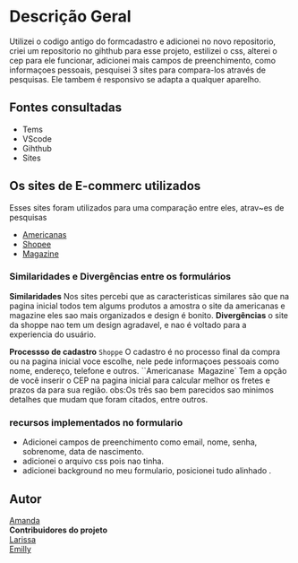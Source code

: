 # Descrição Geral
Utilizei o codigo antigo do formcadastro e adicionei no novo repositorio, criei um repositorio no gihthub para esse projeto, estilizei o css, alterei o cep para ele funcionar, adicionei mais campos de preenchimento, como informaçoes pessoais, pesquisei 3 sites para compara-los através de pesquisas. Ele tambem é responsivo se adapta a qualquer aparelho.  
<img src="" alt="">

## Fontes consultadas 
* Tems
* VScode
* Gihthub
* Sites

## Os sites de E-commerc utilizados
Esses sites foram utilizados para uma comparação entre eles, atrav~es de pesquisas
* [Americanas](https://www.americanas.com.br/)
* [Shopee](https://shopee.com.br/?gad_source=1&gclid=CjwKCAjwv-2pBhB-EiwAtsQZFC047vh6sRD9NUkH_7eYviXflgsfxEBefsxhkVqxsca0-umqYwb6IhoCRG0QAvD_BwE)
* [Magazine](https://www.magazineluiza.com.br/?partner_id=974&gad_source=1&dc_eps=AHas8cBExas2AJxBFmiwfjIuWzm2iVYeCyW57NbX9d57jQc9qL8YeiZswXWgWaF2o_Wv2sBMjtiprmw&gclid=CjwKCAjwv-2pBhB-EiwAtsQZFLoNMpgHx843qZlJnU0o4hGxuWEJ5vyX-W0tUeqtILEhsyQJAtokkhoCfYQQAvD_BwE&gclsrc=aw.ds)

### Similaridades e Divergências entre os formulários
**Similaridades**
 Nos sites percebi que as caracteristicas similares são que na pagina inicial todos tem algums produtos a amostra 
 o site da americanas e magazine eles sao mais organizados e design é bonito.
**Divergências**
o site da shoppe nao tem um design agradavel, e nao é voltado para a experiencia do usuário.

**Processso de cadastro**
`Shoppe` O cadastro é no processo final da compra ou na pagina inicial voce escolhe, nele pede informaçoes pessoais como nome, endereço, telefone e outros. 
``Americanas`e `Magazine` Tem a opção de você inserir o CEP na pagina inicial para calcular melhor os fretes e prazos da para sua região.
obs:Os três sao bem parecidos sao minimos detalhes que mudam que foram citados, entre outros.

###  recursos implementados no formulario
- Adicionei campos de preenchimento como email, nome, senha, sobrenome, data de nascimento.
- adicionei o arquivo css pois nao tinha.
- adicionei background no meu formulario, posicionei tudo alinhado .

## Autor
[Amanda](https://github.com/amandvitoria)  
**Contribuidores do projeto**  
[Larissa](https://github.com/larissassk)  
[Emilly](https://github.com/emillycaaroline)  